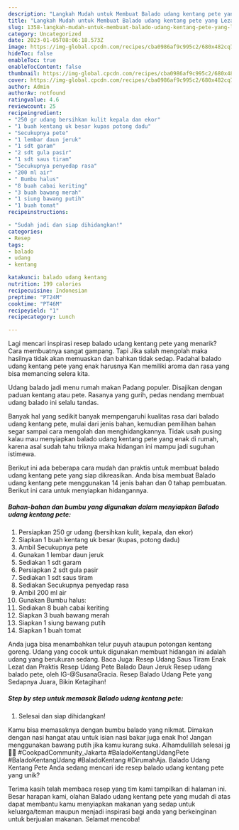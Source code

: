 ```yaml
---
description: "Langkah Mudah untuk Membuat Balado udang kentang pete yang Lezat Sekali, Buat Buka Puasa Menggugah Selera"
title: "Langkah Mudah untuk Membuat Balado udang kentang pete yang Lezat Sekali, Buat Buka Puasa Menggugah Selera"
slug: 1358-langkah-mudah-untuk-membuat-balado-udang-kentang-pete-yang-lezat-sekali-buat-buka-puasa-menggugah-selera
category: Uncategorized
date: 2023-01-05T08:06:18.573Z
image: https://img-global.cpcdn.com/recipes/cba0986af9c995c2/680x482cq70/balado-udang-kentang-pete-foto-resep-utama.jpg
hideToc: false
enableToc: true
enableTocContent: false
thumbnail: https://img-global.cpcdn.com/recipes/cba0986af9c995c2/680x482cq70/balado-udang-kentang-pete-foto-resep-utama.jpg
cover: https://img-global.cpcdn.com/recipes/cba0986af9c995c2/680x482cq70/balado-udang-kentang-pete-foto-resep-utama.jpg
author: Admin
authorAv: notfound
ratingvalue: 4.6
reviewcount: 25
recipeingredient:
- "250 gr udang bersihkan kulit kepala dan ekor"
- "1 buah kentang uk besar kupas potong dadu"
- "Secukupnya pete"
- "1 lembar daun jeruk"
- "1 sdt garam"
- "2 sdt gula pasir"
- "1 sdt saus tiram"
- "Secukupnya penyedap rasa"
- "200 ml air"
- " Bumbu halus"
- "8 buah cabai keriting"
- "3 buah bawang merah"
- "1 siung bawang putih"
- "1 buah tomat"
recipeinstructions:

- "Sudah jadi dan siap dihidangkan!"
categories:
- Resep
tags:
- balado
- udang
- kentang

katakunci: balado udang kentang 
nutrition: 199 calories
recipecuisine: Indonesian
preptime: "PT24M"
cooktime: "PT46M"
recipeyield: "1"
recipecategory: Lunch

---
```



Lagi mencari inspirasi resep balado udang kentang pete yang menarik? Cara membuatnya sangat gampang. Tapi Jika salah mengolah maka hasilnya tidak akan memuaskan dan bahkan tidak sedap. Padahal balado udang kentang pete yang enak harusnya Kan memiliki aroma dan rasa yang bisa memancing selera kita.


Udang balado jadi menu rumah makan Padang populer. Disajikan dengan paduan kentang atau pete. Rasanya yang gurih, pedas nendang membuat udang balado ini selalu tandas.

Banyak hal yang sedikit banyak mempengaruhi kualitas rasa dari balado udang kentang pete, mulai dari jenis bahan, kemudian pemilihan bahan segar sampai cara mengolah dan menghidangkannya. Tidak usah pusing kalau mau menyiapkan balado udang kentang pete yang enak di rumah, karena asal sudah tahu triknya maka hidangan ini mampu jadi suguhan istimewa.


Berikut ini ada beberapa cara mudah dan praktis untuk membuat balado udang kentang pete yang siap dikreasikan. Anda bisa membuat Balado udang kentang pete menggunakan 14 jenis bahan dan 0 tahap pembuatan. Berikut ini cara untuk menyiapkan hidangannya.

<!--inarticleads1-->

##### Bahan-bahan dan bumbu yang digunakan dalam menyiapkan Balado udang kentang pete:

1. Persiapkan 250 gr udang (bersihkan kulit, kepala, dan ekor)
1. Siapkan 1 buah kentang uk besar (kupas, potong dadu)
1. Ambil Secukupnya pete
1. Gunakan 1 lembar daun jeruk
1. Sediakan 1 sdt garam
1. Persiapkan 2 sdt gula pasir
1. Sediakan 1 sdt saus tiram
1. Sediakan Secukupnya penyedap rasa
1. Ambil 200 ml air
1. Gunakan  Bumbu halus:
1. Sediakan 8 buah cabai keriting
1. Siapkan 3 buah bawang merah
1. Siapkan 1 siung bawang putih
1. Siapkan 1 buah tomat


Anda juga bisa menambahkan telur puyuh ataupun potongan kentang goreng. Udang yang cocok untuk digunakan membuat hidangan ini adalah udang yang berukuran sedang. Baca Juga: Resep Udang Saus Tiram Enak Lezat dan Praktis Resep Udang Pete Balado Daun Jeruk⁣ Resep udang balado pete, oleh IG-@SusanaGracia. Resep Balado Udang Pete yang Sedapnya Juara, Bikin Ketagihan! 

<!--inarticleads2-->

##### Step by step untuk memasak Balado udang kentang pete:


1. Selesai dan siap dihidangkan!

Kamu bisa memasaknya dengan bumbu balado yang nikmat. Dimakan dengan nasi hangat atau untuk isian nasi bakar juga enak lho! Jangan menggunakan bawang putih jika kamu kurang suka. Alhamdulillah selesai jg 🥰🥰 #CookpadCommunity_Jakarta #BaladoKentangUdangPete #BaladoKentangUdang #BaladoKentang #DirumahAja. Balado Udang Kentang Pete Anda sedang mencari ide resep balado udang kentang pete yang unik? 

Terima kasih telah membaca resep yang tim kami tampilkan di halaman ini. Besar harapan kami, olahan Balado udang kentang pete yang mudah di atas dapat membantu kamu menyiapkan makanan yang sedap untuk keluarga/teman maupun menjadi inspirasi bagi anda yang berkeinginan untuk berjualan makanan. Selamat mencoba!
